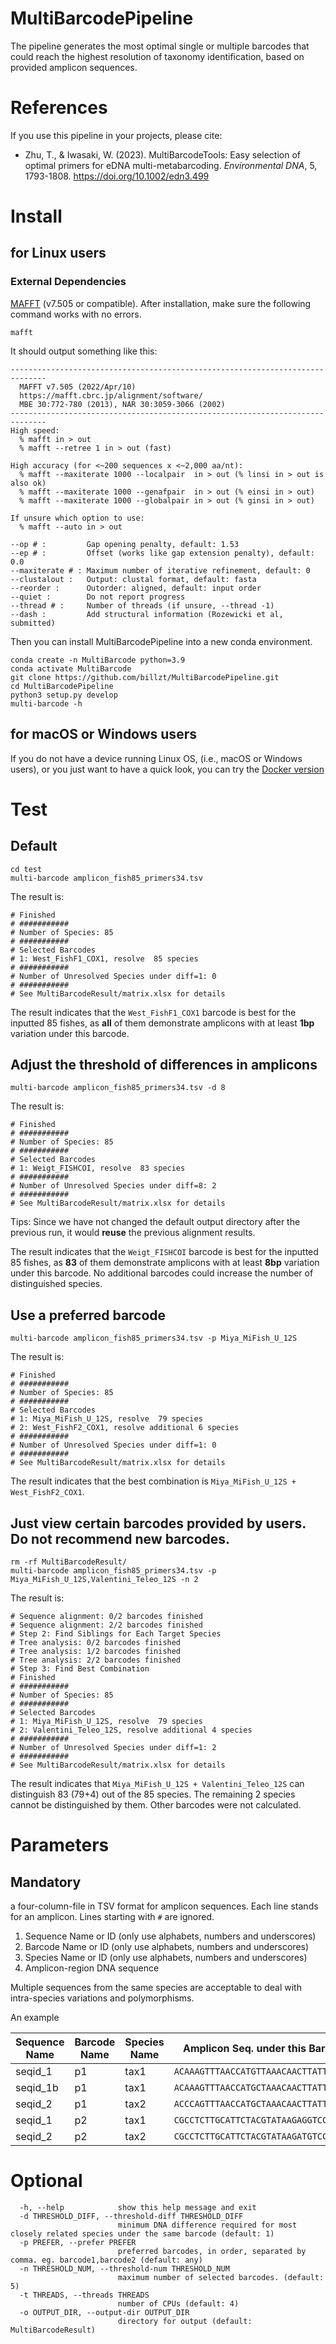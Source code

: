 # MultiBarcodePipeline

The pipeline generates the most optimal single or multiple barcodes that could reach the highest resolution of taxonomy identification, based on provided amplicon sequences.

# References

If you use this pipeline in your projects, please cite:
* Zhu, T., & Iwasaki, W. (2023). MultiBarcodeTools: Easy selection of optimal primers for eDNA multi-metabarcoding. _Environmental DNA_, 5, 1793-1808. https://doi.org/10.1002/edn3.499

# Install
## for Linux users

### External Dependencies
[MAFFT](https://mafft.cbrc.jp/alignment/software/) (v7.505 or compatible). After installation, make sure the following command works with no errors.
```
mafft
```

It should output something like this:
```
------------------------------------------------------------------------------
  MAFFT v7.505 (2022/Apr/10)
  https://mafft.cbrc.jp/alignment/software/
  MBE 30:772-780 (2013), NAR 30:3059-3066 (2002)
------------------------------------------------------------------------------
High speed:
  % mafft in > out
  % mafft --retree 1 in > out (fast)

High accuracy (for <~200 sequences x <~2,000 aa/nt):
  % mafft --maxiterate 1000 --localpair  in > out (% linsi in > out is also ok)
  % mafft --maxiterate 1000 --genafpair  in > out (% einsi in > out)
  % mafft --maxiterate 1000 --globalpair in > out (% ginsi in > out)

If unsure which option to use:
  % mafft --auto in > out

--op # :         Gap opening penalty, default: 1.53
--ep # :         Offset (works like gap extension penalty), default: 0.0
--maxiterate # : Maximum number of iterative refinement, default: 0
--clustalout :   Output: clustal format, default: fasta
--reorder :      Outorder: aligned, default: input order
--quiet :        Do not report progress
--thread # :     Number of threads (if unsure, --thread -1)
--dash :         Add structural information (Rozewicki et al, submitted)
```

Then you can install MultiBarcodePipeline into a new conda environment.

```
conda create -n MultiBarcode python=3.9
conda activate MultiBarcode
git clone https://github.com/billzt/MultiBarcodePipeline.git
cd MultiBarcodePipeline
python3 setup.py develop
multi-barcode -h
```

## for macOS or Windows users
If you do not have a device running Linux OS, (i.e., macOS or Windows users), or you just want to have a quick look, you can try the [Docker version](https://github.com/billzt/MultiBarcodePipeline/blob/main/Docker.md)


# Test
## Default
```
cd test
multi-barcode amplicon_fish85_primers34.tsv 
```
The result is:
```
# Finished
# ###########
# Number of Species: 85
# ###########
# Selected Barcodes
# 1: West_FishF1_COX1, resolve  85 species
# ###########
# Number of Unresolved Species under diff=1: 0
# ###########
# See MultiBarcodeResult/matrix.xlsx for details
```
The result indicates that the `West_FishF1_COX1` barcode is best for the inputted 85 fishes, as **all** of them demonstrate amplicons with at least **1bp** variation under this barcode.

## Adjust the threshold of differences in amplicons
```
multi-barcode amplicon_fish85_primers34.tsv -d 8
```
The result is:
```
# Finished
# ###########
# Number of Species: 85
# ###########
# Selected Barcodes
# 1: Weigt_FISHCOI, resolve  83 species
# ###########
# Number of Unresolved Species under diff=8: 2
# ###########
# See MultiBarcodeResult/matrix.xlsx for details
```
Tips: Since we have not changed the default output directory after the previous run, it would **reuse** the previous alignment results.

The result indicates that the `Weigt_FISHCOI` barcode is best for the inputted 85 fishes, as **83** of them demonstrate amplicons with at least **8bp** variation under this barcode. No additional barcodes could increase the number of distinguished species.

## Use a preferred barcode
```
multi-barcode amplicon_fish85_primers34.tsv -p Miya_MiFish_U_12S
```
The result is:
```
# Finished
# ###########
# Number of Species: 85
# ###########
# Selected Barcodes
# 1: Miya_MiFish_U_12S, resolve  79 species
# 2: West_FishF2_COX1, resolve additional 6 species
# ###########
# Number of Unresolved Species under diff=1: 0
# ###########
# See MultiBarcodeResult/matrix.xlsx for details
```

The result indicates that the best combination is `Miya_MiFish_U_12S + West_FishF2_COX1`.

## Just view certain barcodes provided by users. Do not recommend new barcodes.
```
rm -rf MultiBarcodeResult/
multi-barcode amplicon_fish85_primers34.tsv -p Miya_MiFish_U_12S,Valentini_Teleo_12S -n 2
```
The result is:
```
# Sequence alignment: 0/2 barcodes finished
# Sequence alignment: 2/2 barcodes finished
# Step 2: Find Siblings for Each Target Species
# Tree analysis: 0/2 barcodes finished
# Tree analysis: 1/2 barcodes finished
# Tree analysis: 2/2 barcodes finished
# Step 3: Find Best Combination
# Finished
# ###########
# Number of Species: 85
# ###########
# Selected Barcodes
# 1: Miya_MiFish_U_12S, resolve  79 species
# 2: Valentini_Teleo_12S, resolve additional 4 species
# ###########
# Number of Unresolved Species under diff=1: 2
# ###########
# See MultiBarcodeResult/matrix.xlsx for details
```
The result indicates that `Miya_MiFish_U_12S + Valentini_Teleo_12S` can distinguish 83 (79+4) out of the 85 species. The remaining 2 species cannot be distinguished by them. Other barcodes were not calculated.

# Parameters
## Mandatory
a four-column-file in TSV format for amplicon sequences. Each line stands for an amplicon. Lines starting with `#` are ignored.
1. Sequence Name or ID (only use alphabets, numbers and underscores)
2. Barcode Name or ID (only use alphabets, numbers and underscores)
3. Species Name or ID (only use alphabets, numbers and underscores)
4. Amplicon-region DNA sequence

Multiple sequences from the same species are acceptable to deal with intra-species variations and polymorphisms.

An example

| Sequence Name  | Barcode Name | Species Name | Amplicon Seq. under this Barcode |
| ------------- | ------------- | ------------- |------------- |
| seqid_1  | p1  | tax1 | `ACAAAGTTTAACCATGTTAAACAACTTATTAAAGA`
| seqid_1b | p1  | tax1 | `ACAAAGTTTAACCATGCTAAACAACTTATTAAAGA`
| seqid_2  | p1  | tax2 | `ACCCAGTTTAACCATGCTAAACAACTTATTAAAGA`
| seqid_1  | p2  | tax1 | `CGCCTCTTGCATTCTACGTATAAGAGGTCCCGCCTG`
| seqid_2  | p2 | tax2 | `CGCCTCTTGCATTCTACGTATAAGATGTCCCGCCTG`


# Optional
```
  -h, --help            show this help message and exit
  -d THRESHOLD_DIFF, --threshold-diff THRESHOLD_DIFF
                        minimum DNA difference required for most closely related species under the same barcode (default: 1)
  -p PREFER, --prefer PREFER
                        preferred barcodes, in order, separated by comma. eg. barcode1,barcode2 (default: any)
  -n THRESHOLD_NUM, --threshold-num THRESHOLD_NUM
                        maximum number of selected barcodes. (default: 5)
  -t THREADS, --threads THREADS
                        number of CPUs (default: 4)
  -o OUTPUT_DIR, --output-dir OUTPUT_DIR
                        directory for output (default: MultiBarcodeResult)
```




